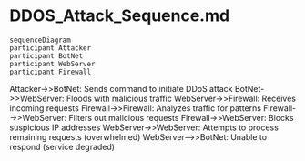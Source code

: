 # DDOS_Attack_Sequence.md
```mermaid
sequenceDiagram
participant Attacker
participant BotNet
participant WebServer
participant Firewall
```
Attacker->>BotNet: Sends command to initiate DDoS attack
BotNet->>WebServer: Floods with malicious traffic
WebServer->>Firewall: Receives incoming requests
Firewall->>Firewall: Analyzes traffic for patterns
Firewall-->>WebServer: Filters out malicious requests
Firewall->>WebServer: Blocks suspicious IP addresses
WebServer->>WebServer: Attempts to process remaining requests (overwhelmed)
WebServer-->>BotNet: Unable to respond (service degraded)

